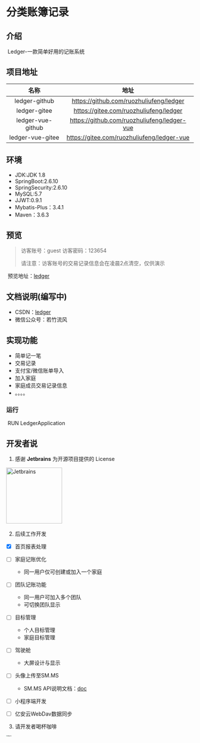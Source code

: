 # 分类账簿记录

## 介绍

​	Ledger-一款简单好用的记账系统

## 项目地址

|       名称        |                    地址                     |
| :---------------: | :-----------------------------------------: |
|   ledger-github   |   https://github.com/ruozhuliufeng/ledger   |
|   ledger-gitee    |   https://gitee.com/ruozhuliufeng/ledger    |
| ledger-vue-github | https://github.com/ruozhuliufeng/ledger-vue |
| ledger-vue-gitee  | https://gitee.com/ruozhuliufeng/ledger-vue  |

## 环境

- JDK:JDK 1.8
- SpringBoot:2.6.10
- SpringSecurity:2.6.10
- MySQL:5.7
- JJWT:0.9.1
- Mybatis-Plus：3.4.1
- Maven：3.6.3

## 预览

> 访客账号：guest 访客密码：123654
>
> 请注意：访客账号的交易记录信息会在凌晨2点清空，仅供演示

​		预览地址：[ledger](http://finance.aixuxi.cn/login)

## 文档说明(编写中)

- CSDN：[ledger](https://blog.csdn.net/ruozhuliufeng/category_11964259.html?spm=1001.2014.3001.5482)
- 微信公众号：若竹流风

## 实现功能

- 简单记一笔
- 交易记录
- 支付宝/微信账单导入
- 加入家庭
- 家庭成员交易记录信息
- 。。。。

### 运行

​	 RUN  LedgerApplication

## 开发者说

1. 感谢 **Jetbrains** 为开源项目提供的 License

​			<img src="https://resources.jetbrains.com/storage/products/company/brand/logos/jb_beam.png" alt="Jetbrains" height="150"/>    

2. 后续工作开发

- [x] 首页报表处理

- [ ] 家庭记账优化
  - 同一用户仅可创建或加入一个家庭

- [ ] 团队记账功能
  - 同一用户可加入多个团队
  - 可切换团队显示
- [ ] 目标管理
  - 个人目标管理
  - 家庭目标管理
- [ ] 驾驶舱
  - 大屏设计与显示
- [ ] 头像上传至SM.MS
  - SM.MS API说明文档：[doc](https://doc.sm.ms/)
- [ ] 小程序端开发
- [ ] 亿安云WebDav数据同步

3. 请开发者喝杯咖啡

<img src="http://media.aixuxi.cn/weixinzhifu.jpg" alt="微信支付" style="zoom:20%;" />
